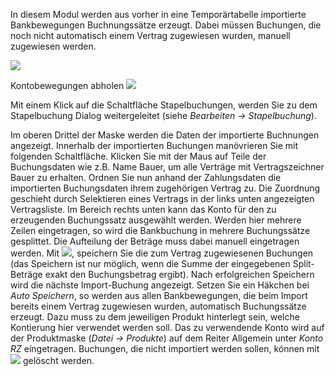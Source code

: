 In diesem Modul werden aus vorher in eine Temporärtabelle importierte Bankbewegungen Buchnungssätze erzeugt. Dabei müssen Buchungen, die noch nicht automatisch einem Vertrag zugewiesen wurden, manuell zugewiesen werden.

![](http://xpecto.github.io/docs/img/img_1442239293815.png)

Kontobewegungen abholen ![](http://xpecto.github.io/docs/img/img_1442238099438.png)

Mit einem Klick auf die Schaltfläche Stapelbuchungen, werden Sie zu dem Stapelbuchung Dialog weitergeleitet (siehe *Bearbeiten → Stapelbuchung*).

Im oberen Drittel der Maske werden die Daten der importierte Buchnungen angezeigt. Innerhalb der importierten Buchungen manövrieren Sie mit folgenden Schaltfläche. 
Klicken Sie mit der Maus auf Teile der Buchungsdaten wie z.B. Name Bauer, um alle Verträge mit Vertragszeichner Bauer zu erhalten. Ordnen Sie nun anhand der Zahlungsdaten die importierten Buchungsdaten ihrem zugehörigen Vertrag zu. Die Zuordnung geschieht durch Selektieren eines Vertrags in der links unten angezeigten Vertragsliste.
Im Bereich rechts unten kann das Konto für den zu erzeugenden Buchungssatz ausgewählt werden. Werden hier mehrere Zeilen eingetragen, so wird die Bankbuchung in mehrere Buchungssätze gesplittet. Die Aufteilung der Beträge muss dabei manuell eingetragen werden. Mit ![](http://xpecto.github.io/docs/img/img_1442236615351.png), speichern Sie die zum Vertrag zugewiesenen Buchungen (das Speichern ist nur möglich, wenn die Summe der eingegebenen Split-Beträge exakt den Buchungsbetrag ergibt).
Nach erfolgreichen Speichern wird die nächste Import-Buchung angezeigt.
Setzen Sie ein Häkchen bei *Auto Speichern*, so werden aus allen Bankbewegungen, die beim Import bereits einem Vertrag zugewiesen wurden, automatisch Buchungssätze erzeugt. Dazu muss zu dem jeweiligen Produkt hinterlegt sein, welche Kontierung hier verwendet werden soll. Das zu verwendende Konto wird auf der Produktmaske (*Datei → Produkte*) auf dem Reiter Allgemein unter *Konto RZ* eingetragen. Buchungen, die nicht importiert werden sollen, können mit ![](http://xpecto.github.io/docs/img/img_1442237227264.png) gelöscht werden.